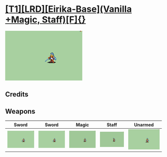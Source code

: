 # [\[T1\]\[LRD\]\[Eirika-Base\]\(Vanilla +Magic, Staff\)\[F\]{}](../%5BT1%5D%5BLRD%5D%5BEirika-Base%5D(Vanilla%20+Magic,%20Staff)%5BF%5D%7B%7D)

<img src="./1.%20Sword/Sword_000.png" alt="[T1][LRD][Eirika-Base](Vanilla +Magic, Staff)[F]{} standing" />

## Credits



## Weapons


|Sword |Sword |Magic |Staff |Unarmed |
|  :---: | :---: | :---: | :---: | :---: |
| <img alt="Sword animation" src="./1.%20Sword/Sword.gif" /> | <img alt="Sword animation" src="./1.%20Sword%20(Backflip)%20%7BSamirPlayz%7D/Sword.gif" /> | <img alt="Magic animation" src="./6.%20Magic%20%7BLisanda_Brave%7D/Magic.gif" /> | <img alt="Staff animation" src="./7.%20Staff%20%7BLisanda_Brave%7D/Staff.gif" /> | <img alt="Unarmed animation" src="./8.%20Unarmed/Unarmed.gif" /> |
